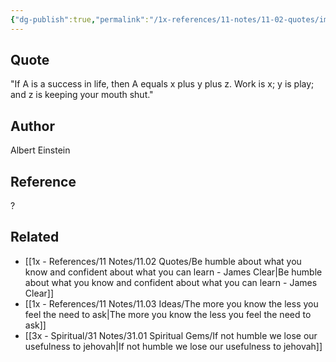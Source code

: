 ```yaml
---
{"dg-publish":true,"permalink":"/1x-references/11-notes/11-02-quotes/importance-of-keeping-mouth-shut-in-success-albert-einstein/","title":"Importance of keeping mouth shut in success - Albert Einstein","created":"2024-02-14T20:18:42.212+03:00","updated":"2024-02-14T20:18:42.212+03:00"}
---
```



## Quote
"If A is a success in life, then A equals x plus y plus z. Work is x; y is play; and z is keeping your mouth shut."


## Author
Albert Einstein

## Reference
?

## Related
- [[1x - References/11 Notes/11.02 Quotes/Be humble about what you know and confident about what you can learn - James Clear\|Be humble about what you know and confident about what you can learn - James Clear]]
- [[1x - References/11 Notes/11.03 Ideas/The more you know the less you feel the need to ask\|The more you know the less you feel the need to ask]]
- [[3x - Spiritual/31 Notes/31.01 Spiritual Gems/If not humble we lose our usefulness to jehovah\|If not humble we lose our usefulness to jehovah]]